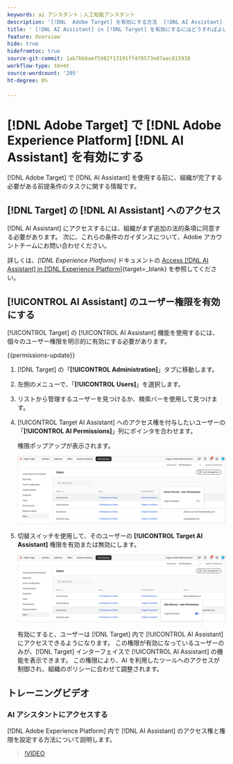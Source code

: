 ```yaml
---
keywords: ai アシスタント；人工知能アシスタント
description: '[!DNL  Adobe Target] を有効にする方法  [!DNL AI Assistant]  説明します。'
title: ' [!DNL AI Assistant] in [!DNL Target] を有効にするにはどうすればよいですか？'
feature: Overview
hide: true
hidefromtoc: true
source-git-commit: 1ab7bb6aef5982f13191ff4f0573e87aac815938
workflow-type: tm+mt
source-wordcount: '205'
ht-degree: 0%

---
```


# [!DNL Adobe Target] で [!DNL Adobe Experience Platform] [!DNL AI Assistant] を有効にする

[!DNL Adobe Target] で [!DNL AI Assistant] を使用する前に、組織が完了する必要がある前提条件のタスクに関する情報です。

## [!DNL Target] の [!DNL AI Assistant] へのアクセス

[!DNL AI Assistant] にアクセスするには、組織がまず追加の法的条項に同意する必要があります。 次に、これらの条件のガイダンスについて、Adobe アカウントチームにお問い合わせください。

詳しくは、*[!DNL Experience Platform]* ドキュメントの [Access [!DNL AI Assistant] in [!DNL Experience Platform]](https://experienceleague.adobe.com/en/docs/experience-platform/ai-assistant/access){target=_blank} を参照してください。

## [!UICONTROL AI Assistant] のユーザー権限を有効にする

[!UICONTROL Target] の [!UICONTROL AI Assistant] 機能を使用するには、個々のユーザー権限を明示的に有効にする必要があります。

{{permissions-update}}

1. [!DNL Target] の「**[!UICONTROL Administration]**」タブに移動します。
1. 左側のメニューで、「**[!UICONTROL Users]**」を選択します。
1. リストから管理するユーザーを見つけるか、検索バーを使用して見つけます。
1. [!UICONTROL Target AI Assistant] へのアクセス権を付与したいユーザーの「**[!UICONTROL AI Permissions]**」列にポインタを合わせます。

   権限ポップアップが表示されます。

   ![AI アシスタントの設定 ](/help/main/c-intro/assets/ai-pop-up2.png)

1. 切替スイッチを使用して、そのユーザーの **[!UICONTROL Target AI Assistant]** 権限を有効または無効にします。

   ![AI アシスタントの権限ポップアップ ](/help/main/c-intro/assets/ai-pop-up.png)

   有効にすると、ユーザーは [!DNL Target] 内で [!UICONTROL AI Assistant] にアクセスできるようになります。 この権限が有効になっているユーザーのみが、[!DNL Target] インターフェイスで [!UICONTROL AI Assistant] の機能を表示できます。 この権限により、AI を利用したツールへのアクセスが制御され、組織のポリシーに合わせて調整されます。

## トレーニングビデオ

### AI アシスタントにアクセスする

[!DNL Adobe Experience Platform] 内で [!DNL AI Assistant] のアクセス権と権限を設定する方法について説明します。

>[!VIDEO](https://video.tv.adobe.com/v/3436470/?learn=on&#x26;enablevpops)
